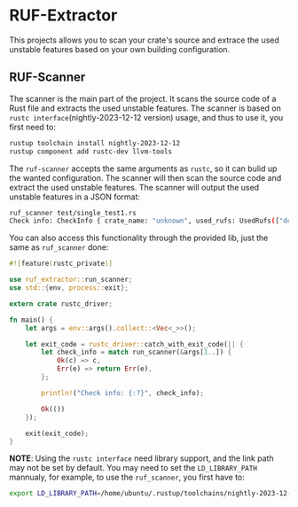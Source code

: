 # RUF-Extractor
This projects allows you to scan your crate's source and extrace the used unstable features based on your own building configuration.

## RUF-Scanner
The scanner is the main part of the project. It scans the source code of a Rust file and extracts the used unstable features. The scanner is based on `rustc interface`(nightly-2023-12-12 version) usage, and thus to use it, you first need to:
```bash
rustup toolchain install nightly-2023-12-12
rustup component add rustc-dev llvm-tools
```

The `ruf-scanner` accepts the same arguments as `rustc`, so it can bulid up the wanted configuration. The scanner will then scan the source code and extract the used unstable features. The scanner will output the used unstable features in a JSON format:
```bash
ruf_scanner test/single_test1.rs
Check info: CheckInfo { crate_name: "unknown", used_rufs: UsedRufs(["deprecated_safe"]), cfg: [] }
```

You can also access this functionality through the provided lib, just the same as `ruf_scanner` done:
```rust
#![feature(rustc_private)]

use ruf_extractor::run_scanner;
use std::{env, process::exit};

extern crate rustc_driver;

fn main() {
    let args = env::args().collect::<Vec<_>>();

    let exit_code = rustc_driver::catch_with_exit_code(|| {
        let check_info = match run_scanner(&args[1..]) {
            Ok(c) => c,
            Err(e) => return Err(e),
        };

        println!("Check info: {:?}", check_info);

        Ok(())
    });

    exit(exit_code);
}
```
**NOTE**: Using the `rustc interface` need library support, and the link path may not be set by default. You may need to set the `LD_LIBRARY_PATH` mannualy, for example, to use the `ruf_scanner`, you first have to:
```bash
export LD_LIBRARY_PATH=/home/ubuntu/.rustup/toolchains/nightly-2023-12-12-x86_64-unknown-linux-gnu/lib/rustlib/x86_64-unknown-linux-gnu/lib
```